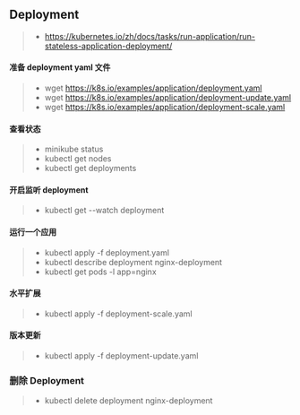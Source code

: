 ## Deployment
>- https://kubernetes.io/zh/docs/tasks/run-application/run-stateless-application-deployment/

#### 准备 deployment yaml 文件
>- wget https://k8s.io/examples/application/deployment.yaml
>- wget https://k8s.io/examples/application/deployment-update.yaml
>- wget https://k8s.io/examples/application/deployment-scale.yaml

#### 查看状态
>- minikube status    
>- kubectl get nodes
>- kubectl get deployments

#### 开启监听 deployment
>- kubectl get --watch deployment

#### 运行一个应用
>- kubectl apply -f deployment.yaml
>- kubectl describe deployment nginx-deployment
>- kubectl get pods -l app=nginx

#### 水平扩展
>- kubectl apply -f deployment-scale.yaml

#### 版本更新
>- kubectl apply -f deployment-update.yaml

### 删除 Deployment
>- kubectl delete deployment nginx-deployment